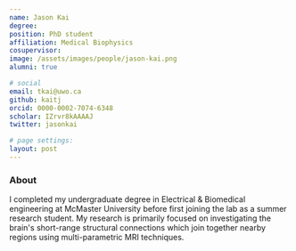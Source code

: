 ```yaml
---
name: Jason Kai
degree: 
position: PhD student
affiliation: Medical Biophysics
cosupervisor:
image: /assets/images/people/jason-kai.png
alumni: true

# social
email: tkai@uwo.ca
github: kaitj
orcid: 0000-0002-7074-6348
scholar: IZrvr8kAAAAJ
twitter: jasonkai

# page settings:
layout: post
---
```


### About 

I completed my undergraduate degree in Electrical & Biomedical engineering at McMaster University before first joining the lab as a summer research student. My research is primarily focused on investigating the brain's short-range structural connections which join together nearby regions using multi-parametric MRI techniques.
